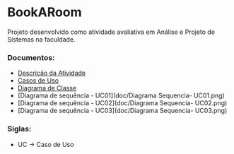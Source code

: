 # BookARoom
Projeto desenvolvido como atividade avaliativa em Análise e Projeto de Sistemas na faculdade.

### Documentos:
- [Descrição da Atividade](https://github.com/deisesan/BookARoom/blob/main/doc/Atividade%20Avaliativa%20-%20DCP%20-%202023.2.pdf)
- [Casos de Uso](https://github.com/deisesan/BookARoom/blob/main/doc/Casos%20de%20Uso.pdf)
- [Diagrama de Classe](https://github.com/deisesan/BookARoom/blob/main/doc/Diagrama%20Classe.png)
- [Diagrama de sequência - UC01](doc/Diagrama Sequencia- UC01.png)
- [Diagrama de sequência - UC02](doc/Diagrama Sequencia- UC02.png)
- [Diagrama de sequência - UC03](doc/Diagrama Sequencia- UC03.png)

### Siglas:
* UC → Caso de Uso
